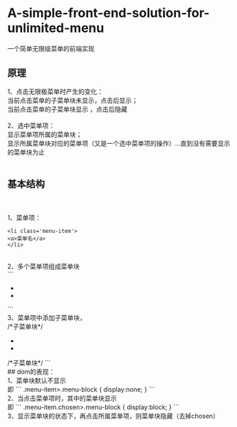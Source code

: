 # A-simple-front-end-solution-for-unlimited-menu
一个简单无限级菜单的前端实现 


## 原理
1、点击无限极菜单时产生的变化：<br>
当前点击菜单的子菜单块未显示，点击后显示；<br>
当前点击菜单的子菜单块显示 ，点击后隐藏<br>
<br>
2、选中菜单项：<br>
显示菜单项所属的菜单块；<br>
显示所属菜单块对应的菜单项（又是一个选中菜单项的操作）...直到没有需要显示的菜单块为止<br>
<br>
## 基本结构
<br><br>
1、菜单项：<br>
```
<li class='menu-item'>
<a>菜单名</a>
</li>
``` 
<br>
2、多个菜单项组成菜单块<br>
```
<ul class='menu-block'>
 <li  class='menu-item'><a/></li>
 <li  class='menu-item'><a/></li>
</ul>
``` 
<br>
3、菜单项中添加子菜单块，<br
```
<li class='menu-item'>
<a/>
/*子菜单块*/
<ul class='menu-block'>
 <li  class='menu-item'/><a/>
 <li  class='menu-item'/><a/>
</ul>
/*子菜单块*/
</li>
``` 
<br>
## dom的表现：
<br>
1、菜单块默认不显示<br>
即
```
.menu-item>.menu-block
{
display:none;
}
``` 
<br>
2、当点击菜单项时，其中的菜单块显示<br>
即 
```
.menu-item.chosen>.menu-block
{
display:block;
}
```
<br>
3、显示菜单块的状态下，再点击所属菜单项，则菜单块隐藏（去掉chosen）


 
